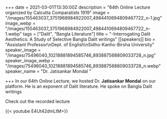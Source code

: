 +++
date = 2021-03-01T13:30:00Z
description = "64th Online Lecture organized by Calcutta Comparatists 1919"
image = "/images/155463037_3751968984922007_4984410694809467722_n-1.jpg"
image_webp = "/images/155463037_3751968984922007_4984410694809467722_n-1.webp"
tags = ["Dalit", "Bangla Literature"]
title = "-Interrogating Dalit Aesthetics: A Study of Selective Bangla Dalit writings"
[[speakers]]
bio = "Assistant Professor\nDept. of English\nSidho-Kanho-Birsha University"
speaker_image = "/images/75496040_10218881894585746_893887568809033728_n.jpg"
speaker_image_webp = "/images/75496040_10218881894585746_893887568809033728_n.webp"
speaker_name = "Dr. Jatisankar Mondal "

+++
In our 64th Online Lecture, we hosted Dr. **Jatisankar Mondal** on our platform. He is an exponent of Dalit literature. He spoke on Bangla Dalit writings

Check out the recorded lecture

{{< youtube E4Ut42dmLtM>}}